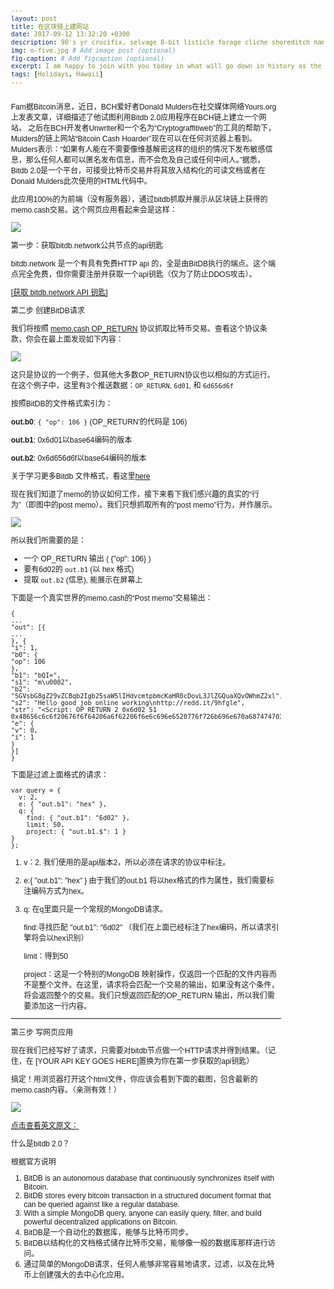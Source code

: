 ```yaml
---
layout: post
title: 在区块链上建网站
date: 2017-09-12 13:32:20 +0300
description: 90's yr crucifix, selvage 8-bit listicle forage cliche shoreditch hammock microdosing synth. 
img: o-five.jpg # Add image post (optional)
fig-caption: # Add figcaption (optional)
excerpt: I am happy to join with you today in what will go down in history as the greatest demonstration for freedom in the history of our nation.
tags: [Holidays, Hawaii]
---
```

Fam据Bitcoin消息，近日，BCH爱好者Donald Mulders在社交媒体网络Yours.org上发表文章，详细描述了他试图利用Bitdb 2.0应用程序在BCH链上建立一个网站。<!-- more -->
之后在BCH开发者Unwriter和一个名为“Cryptograffitiweb”的工具的帮助下，Mulders的链上网站“Bitcoin Cash Hoarder”现在可以在任何浏览器上看到。Mulders表示：“如果有人能在不需要像维基解密这样的组织的情况下发布敏感信息，那么任何人都可以匿名发布信息，而不会危及自己或任何中间人。”据悉，Bitdb 2.0是一个平台，可接受比特币交易并将其放入结构化的可读文档或者在Donald Mulders此次使用的HTML代码中。



此应用100%的为前端（没有服务器），通过bitdb抓取并展示从区块链上获得的memo.cash交易。这个网页应用看起来会是这样：

![](E:\git_project\blockchain\assets\img\app.png)



第一步：获取bitdb.network公共节点的api钥匙



bitdb.network 是一个有具有免费HTTP api 的，全是由BitDB执行的端点。这个端点完全免费，但你需要注册并获取一个api钥匙（仅为了防止DDOS攻击）。

[[获取 bitdb.network API 钥匙\]](https://bitdb.network/v2/dashboard)



第二步 创建BitDB请求

我们将按照 [memo.cash OP_RETURN](https://memo.cash/protocol) 协议抓取比特币交易。查看这个协议条款，你会在最上面发现如下内容：

![](E:\git_project\blockchain\assets\img\memoprotocol.png)

这只是协议的一个例子，但其他大多数OP_RETURN协议也以相似的方式运行。在这个例子中，这里有3个推送数据：`OP_RETURN`, `6d01`, 和 `6d656d6f`

按照BitDB的文件格式索引为：

**out.b0**: `{ "op": 106 }` (OP_RETURN'的代码是 106)

**out.b1**: 0x6d01以base64编码的版本

**out.b2**:  0x6d656d6f以base64编码的版本



关于学习更多Bitdb 文件格式，看这里[here](https://docs.bitdb.network/docs/indexer#2-bitdb-document-format)



现在我们知道了memo的协议如何工作，接下来看下我们感兴趣的真实的“行为”（即图中的post memo）。我们只想抓取所有的“post memo”行为，并作展示。

![](E:\git_project\blockchain\assets\img\memopost.png)

所以我们所需要的是：

- 一个 OP_RETURN 输出 ( {"op": 106} )
- 要有6d02的 `out.b1`  (以 hex 格式)
- 提取 `out.b2` (信息), 能展示在屏幕上

下面是一个真实世界的memo.cash的“Post memo”交易输出：

```
{
...
"out": [{
...
}, {
"i": 1,
"b0": {
"op": 106
},
"b1": "bQI=",
"s1": "m\u0002",
"b2": "SGVsbG8gZ29vZCBqb2Igb25saW5lIHdvcmtpbmcKaHR0cDovL3JlZGQuaXQvOWhmZ2xl",
"s2": "Hello good job online working\nhttp://redd.it/9hfgle",
"str": "<Script: OP_RETURN 2 0x6d02 51 0x48656c6c6f20676f6f64206a6f62206f6e6c696e6520776f726b696e670a687474703a2f2f726564642e69742f396866676c65>",
"e": {
"v": 0,
"i": 1
}
}]
}
```

下面是过滤上面格式的请求：

```
var query = {
  v: 2,
  e: { "out.b1": "hex" },
  q: {
    find: { "out.b1": "6d02" },
    limit: 50,
    project: { "out.b1.$": 1 }
}
};
```

1. v：2. 我们使用的是api版本2，所以必须在请求的协议中标注。

2. e:{ "out.b1": "hex" }  由于我们的out.b1 将以hex格式的作为属性，我们需要标注编码方式为hex。

3. q: 在q里面只是一个常规的MongoDB请求。

   find:寻找匹配  "out.b1": "6d02" （我们在上面已经标注了hex编码，所以请求引擎将会以hex识别）

   limit：得到50

   project：这是一个特别的MongoDB 映射操作，仅返回一个匹配的文件内容而不是整个文件。在这里，请求将会匹配一个交易的输出，如果没有这个条件，将会返回整个的交易。我们只想返回匹配的OP_RETURN 输出，所以我们需要添加这一行内容。



------

第三步 写网页应用



   现在我们已经写好了请求，只需要对bitdb节点做一个HTTP请求并得到结果。（记住，在 [YOUR API KEY GOES HERE]置换为你在第一步获取的api钥匙）

   <html>

   <head>
   <style>
   body {
   padding: 50px;
   font-family: arial;
   font-size: 12px;
   }
   div {
   width: 500px;
   margin: 0 auto;
   padding: 10px 0;
   }
   </style>
   <script>
   // The query we constructed from step 2.
   var query = {
   v: 2,
   e: { "out.b1": "hex" },
   q: {
   find: { "out.b1": "6d02" },
   limit: 50,
   project: { "out.b1.$": 1 }
   }
   };
   // Turn the query into base64 encoded string.
   // This is required for accessing a public bitdb node
   var b64 = btoa(JSON.stringify(query));
   var url = "https://bitdb.network/q/" + b64;
   // Attach API KEY as header
   var header = {
   headers: { key: [YOUR API KEY GOES HERE] }
   };
   // Make an HTTP request to bitdb.network public endpoint
   fetch(url, header).then(function(r) {
   return r.json()
   }).then(function(r) {
   // Parse the response and render the results on the screen
   r.confirmed.forEach(function(output) {
   var div = document.createElement("div");
   div.innerHTML = output.out[0].s2;
   document.body.appendChild(div)
   })
   })
   </script>
   </head>

   <body>
   </body>
   </html>

搞定！用浏览器打开这个html文件，你应该会看到下面的截图，包含最新的memo.cash内容。（亲测有效！）

![](E:\git_project\blockchain\assets\img\app.png)



[点击查看英文原文：](https://docs.bitdb.network/docs/tutorial_v2)

什么是bitdb 2.0？

根据官方说明

1. BitDB is an autonomous database that continuously synchronizes itself with Bitcoin.
2. BitDB stores every bitcoin transaction in a structured document format that can be queried against like a regular database.
3. With a simple MongoDB query, anyone can easily query, filter, and build powerful decentralized applications on Bitcoin.
4. BitDB是一个自动化的数据库，能够与比特币同步。
5. BitDB以结构化的文档格式储存比特币交易，能够像一般的数据库那样进行访问。
6. 通过简单的MongoDB请求，任何人能够非常容易地请求，过滤，以及在比特币上创建强大的去中心化应用。
